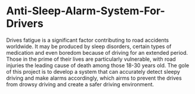 # Anti-Sleep-Alarm-System-For-Drivers
Drives fatigue is a significant factor contributing to road accidents worldwide. It may be produced by sleep disorders, certain types of medication and even boredom because of driving for an extended period. Those in the prime of their lives are particularly vulnerable, with road injuries the leading cause of death among those 18-30 years old. The gole of this project is to develop a system that can accurately detect sleepy driving and make alarms accordingly, which airms to prevent the drives from drowsy driving and create a safer driving environment.
